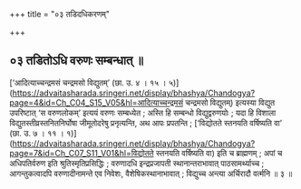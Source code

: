 +++
title = "०३ तडिदधिकरणम्"

+++

## ०३ तडितोऽधि वरुणः सम्बन्धात् ॥

[‘आदित्याच्चन्द्रमसं चन्द्रमसो विद्युतम्’ (छा. उ. ४ । १५ । ५)](https://advaitasharada.sringeri.net/display/bhashya/Chandogya?page=4&id=Ch_C04_S15_V05&hl=आदित्याच्चन्द्रमसं चन्द्रमसो विद्युतम्) इत्यस्या विद्युत उपरिष्टात् ‘स वरुणलोकम्’ इत्ययं वरुणः सम्बध्येत ; अस्ति हि सम्बन्धो विद्युद्वरुणयोः ; यदा हि विशाला विद्युतस्तीव्रस्तनितनिर्घोषा जीमूतोदरेषु प्रनृत्यन्ति, अथ आपः प्रपतन्ति ; [‘विद्योतते स्तनयति वर्षिष्यति वा’ (छा. उ. ७ । ११ । १)](https://advaitasharada.sringeri.net/display/bhashya/Chandogya?page=7&id=Ch_C07_S11_V01&hl=विद्योतते स्तनयति वर्षिष्यति वा) इति च ब्राह्मणम् ; अपां च अधिपतिर्वरुण इति श्रुतिस्मृतिप्रसिद्धिः ; वरुणादधि इन्द्रप्रजापती स्थानान्तराभावात् पाठसामर्थ्याच्च ; आगन्तुकत्वादपि वरुणादीनामन्ते एव निवेशः, वैशेषिकस्थानाभावात् ; विद्युच्च अन्त्या अर्चिरादौ वर्त्मनि ॥ ३ ॥
